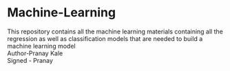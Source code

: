 # Machine-Learning
This repository contains all the machine learning materials containing all the regression as well as classification models that are needed to build a machine learning model
<br>
Author-Pranay Kale
<br>
Signed - Pranay
